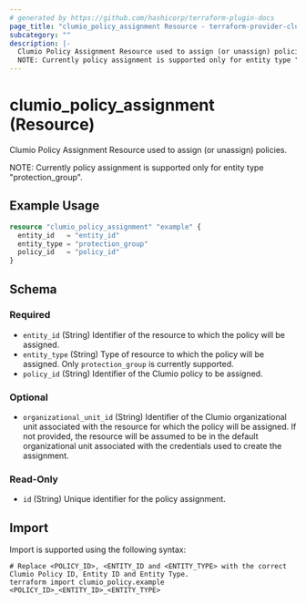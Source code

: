 ```yaml
---
# generated by https://github.com/hashicorp/terraform-plugin-docs
page_title: "clumio_policy_assignment Resource - terraform-provider-clumio"
subcategory: ""
description: |-
  Clumio Policy Assignment Resource used to assign (or unassign) policies.
  NOTE: Currently policy assignment is supported only for entity type "protection_group".
---
```


# clumio_policy_assignment (Resource)

Clumio Policy Assignment Resource used to assign (or unassign) policies.

 NOTE: Currently policy assignment is supported only for entity type "protection_group".

## Example Usage

```terraform
resource "clumio_policy_assignment" "example" {
  entity_id   = "entity_id"
  entity_type = "protection_group"
  policy_id   = "policy_id"
}
```

<!-- schema generated by tfplugindocs -->
## Schema

### Required

- `entity_id` (String) Identifier of the resource to which the policy will be assigned.
- `entity_type` (String) Type of resource to which the policy will be assigned. Only `protection_group` is currently supported.
- `policy_id` (String) Identifier of the Clumio policy to be assigned.

### Optional

- `organizational_unit_id` (String) Identifier of the Clumio organizational unit associated with the resource for which the policy will be assigned. If not provided, the resource will be assumed to be in the default organizational unit associated with the credentials used to create the assignment.

### Read-Only

- `id` (String) Unique identifier for the policy assignment.

## Import

Import is supported using the following syntax:

```shell
# Replace <POLICY_ID>, <ENTITY_ID and <ENTITY_TYPE> with the correct Clumio Policy ID, Entity ID and Entity Type.
terraform import clumio_policy.example <POLICY_ID>_<ENTITY_ID>_<ENTITY_TYPE>
```
